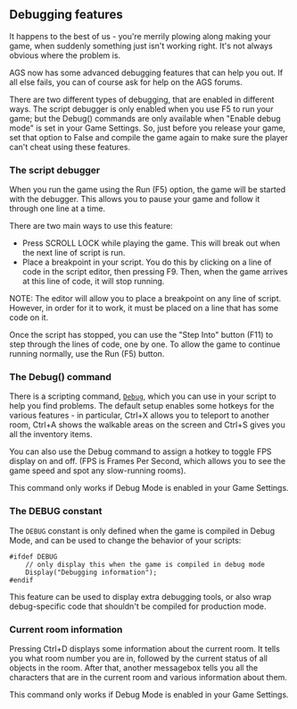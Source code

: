 ## Debugging features

It happens to the best of us - you're merrily plowing along making
your game, when suddenly something just isn't working right. It's not
always obvious where the problem is.

AGS now has some advanced debugging features that can help you out. If
all else fails, you can of course ask for help on the AGS forums.

There are two different types of debugging, that are enabled in
different ways. The script debugger is only enabled when you use F5 to
run your game; but the Debug() commands are only available when "Enable
debug mode" is set in your Game Settings. So, just before you release
your game, set that option to False and compile the game again to make
sure the player can't cheat using these features.

### The script debugger

When you run the game using the Run (F5) option, the game will be
started with the debugger. This allows you to pause your game and follow
it through one line at a time.

There are two main ways to use this feature:

* Press SCROLL LOCK while playing the game. This will break out when
the next line of script is run.
* Place a breakpoint in your script. You do this by clicking on a line
of code in the script editor, then pressing F9. Then, when the game
arrives at this line of code, it will stop running.

NOTE: The editor will allow you to place a breakpoint on any line of
script. However, in order for it to work, it must be placed on a line
that has some code on it.

Once the script has stopped, you can use the "Step Into" button (F11) to
step through the lines of code, one by one. To allow the game to
continue running normally, use the Run (F5) button.

### The Debug() command

There is a scripting command, [`Debug`](Globalfunctions_General#debug), which you can
use in your script to help you find problems. The default setup enables
some hotkeys for the various features - in particular, Ctrl+X allows you
to teleport to another room, Ctrl+A shows the walkable areas on the
screen and Ctrl+S gives you all the inventory items.

You can also use the Debug command to assign a hotkey to toggle FPS
display on and off. (FPS is Frames Per Second, which allows you to see
the game speed and spot any slow-running rooms).

This command only works if Debug Mode is enabled in your Game Settings.

### The DEBUG constant
The `DEBUG` constant is only defined when the game is compiled in Debug Mode, and can
be used to change the behavior of your scripts:
```ags
#ifdef DEBUG
    // only display this when the game is compiled in debug mode
    Display("Debugging information");
#endif
```
This feature can be used to display extra debugging tools, or also wrap debug-specific code
that shouldn't be compiled for production mode.

### Current room information

Pressing Ctrl+D displays some information about the current room. It
tells you what room number you are in, followed by the current status of
all objects in the room. After that, another messagebox tells you all
the characters that are in the current room and various information
about them.

This command only works if Debug Mode is enabled in your Game Settings.